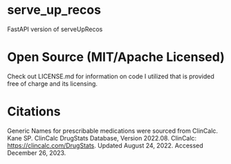 # serve_up_recos
FastAPI version of serveUpRecos


# Open Source (MIT/Apache Licensed)
Check out LICENSE.md for information on code I utilized that is provided free of charge and its licensing.


# Citations
Generic Names for prescribable medications were sourced from ClinCalc.
Kane SP. ClinCalc DrugStats Database, Version 2022.08. ClinCalc: https://clincalc.com/DrugStats. Updated August 24, 2022. Accessed December 26, 2023.
